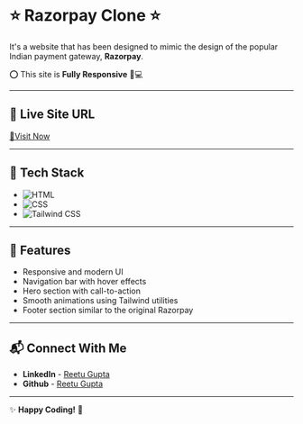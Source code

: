 # ⭐ Razorpay Clone ⭐

It's a website that has been designed to mimic the design of the popular Indian payment gateway, **Razorpay**.

⭕ This site is **Fully Responsive** 📱💻

---

## 📌 Live Site URL  
[🚀Visit Now](https://razorpay-clone-reetugupta.netlify.app/)

---

## 📌 Tech Stack  

- ![HTML](https://img.shields.io/badge/HTML5-E34F26?style=for-the-badge&logo=html5&logoColor=white)
- ![CSS](https://img.shields.io/badge/CSS3-1572B6?style=for-the-badge&logo=css3&logoColor=white)
- ![Tailwind CSS](https://img.shields.io/badge/TailwindCSS-38B2AC?style=for-the-badge&logo=tailwind-css&logoColor=white)

---

## 🎯 Features

- Responsive and modern UI  
- Navigation bar with hover effects  
- Hero section with call-to-action  
- Smooth animations using Tailwind utilities  
- Footer section similar to the original Razorpay
  
---

## 📬 Connect With Me  

- **LinkedIn** - [Reetu Gupta](https://www.linkedin.com/in/reetugupta07)
- **Github** - [Reetu Gupta](https://github.com/ReetuGupta)

---

✨ **Happy Coding!** 🚀
